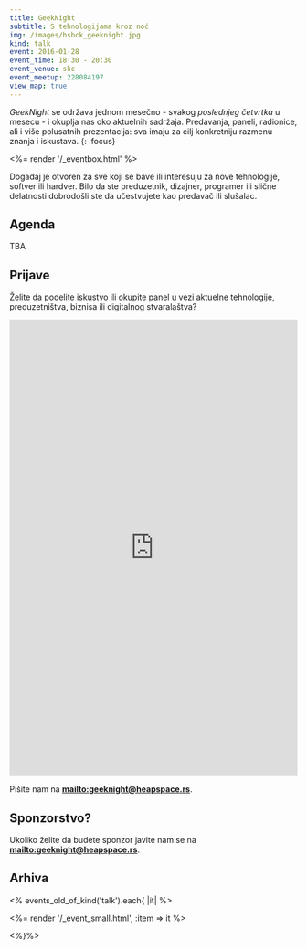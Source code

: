 ```yaml
---
title: GeekNight
subtitle: S tehnologijama kroz noć
img: /images/hsbck_geeknight.jpg
kind: talk
event: 2016-01-28
event_time: 18:30 - 20:30
event_venue: skc
event_meetup: 228084197
view_map: true
---
```


_GeekNight_ se održava jednom mesečno - svakog _poslednjeg četvrtka_ u mesecu -
i okuplja nas oko aktuelnih sadržaja. Predavanja, paneli, radionice,
ali i više polusatnih prezentacija: sva imaju za cilj konkretniju razmenu znanja
i iskustava.
{: .focus}

<%= render '/_eventbox.html' %>

Događaj je otvoren za sve koji se bave ili interesuju za nove tehnologije,
softver ili hardver. Bilo da ste preduzetnik, dizajner, programer ili slične
delatnosti dobrodošli ste da učestvujete kao predavač ili slušalac.

## Agenda

TBA

## Prijave

Želite da podelite iskustvo ili okupite panel u vezi aktuelne tehnologije,
preduzetništva, biznisa ili digitalnog stvaralaštva?

<iframe src="https://docs.google.com/forms/d/1Kdhhii70Si8qrq8KkKFYjn3hjsrYySJoCVXlotddiL8/viewform?embedded=true" width="100%" height="800" frameborder="0" marginheight="0" marginwidth="0">Loading...</iframe>

Pišite nam na **<mailto:geeknight@heapspace.rs>**.

## Sponzorstvo?

Ukoliko želite da budete sponzor javite nam se na **<mailto:geeknight@heapspace.rs>**.


## Arhiva

<% events_old_of_kind('talk').each{ |it| %>

<%= render '/_event_small.html', :item => it %>

<%}%>
